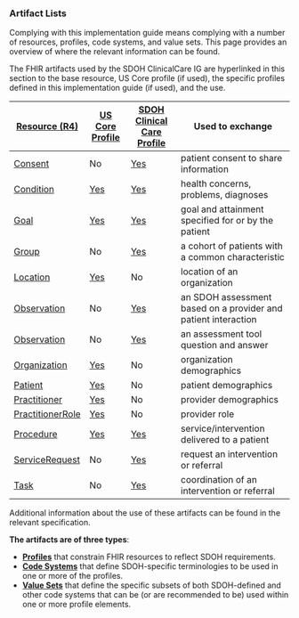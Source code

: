 ###  Artifact Lists

Complying with this implementation guide means complying with a number of resources, profiles, code systems, and value sets. This page provides an overview of where the relevant information can be found.

The FHIR artifacts used by the SDOH ClinicalCare IG are hyperlinked in this section to the base resource, US Core profile (if used), the specific profiles defined in this implementation guide (if used), and the use.

| [Resource (R4)  ](http://hl7.org/fhir/)   | [US Core Profile  ](http://hl7.org/fhir/us/core/)   | [SDOH Clinical Care Profile  ](http://build.fhir.org/ig/HL7/fhir-sdoh-clinicalcare/artifacts.html)   | Used to exchange |
| -------- | -------- | -------- | -------- |
| [Consent]( http://hl7.org/fhir/consent.html) | No  | [Yes](http://build.fhir.org/ig/HL7/fhir-sdoh-clinicalcare/StructureDefinition-SDOHCC-Consent.html)   | patient consent to share information|
| [Condition]( http://hl7.org/fhir/condition.html) | [Yes](http://hl7.org/fhir/us/core/StructureDefinition-us-core-condition.html)   | [Yes](http://build.fhir.org/ig/HL7/fhir-sdoh-clinicalcare/StructureDefinition-SDOHCC-Condition.html)   |health concerns, problems, diagnoses|
| [Goal](http://hl7.org/fhir/goal.html) | [Yes](http://hl7.org/fhir/us/core/StructureDefinition-us-core-condition.html)   | [Yes](http://build.fhir.org/ig/HL7/fhir-sdoh-clinicalcare/StructureDefinition-SDOHCC-Goal.html)   | goal and attainment specified for or by the patient |
| [Group]( http://hl7.org/fhir/group.html) | No  | [Yes](http://build.fhir.org/ig/HL7/fhir-sdoh-clinicalcare/StructureDefinition-SDOHCC-Group.html)   | a cohort of patients with a common characteristic |
| [Location]( http://hl7.org/fhir/location.html) | [Yes](http://hl7.org/fhir/us/core/StructureDefinition-us-core-location.html)   | No | location of an organization |
| [Observation]( http://hl7.org/fhir/Observation.html) | No | [Yes](http://build.fhir.org/ig/HL7/fhir-sdoh-clinicalcare/StructureDefinition-SDOHCC-ObservationAssessment.html)   | an SDOH assessment based on a provider and patient interaction |
| [Observation]( http://hl7.org/fhir/Observation.html) | No | [Yes](http://build.fhir.org/ig/HL7/fhir-sdoh-clinicalcare/StructureDefinition-SDOHCC-ObservationScreeningResponse.html)   | an assessment tool question and answer |
| [Organization]( http://hl7.org/fhir/organization.html) | [Yes](http://hl7.org/fhir/us/core/StructureDefinition-us-core-organization.html)   | No | organization demographics |
| [Patient]( http://hl7.org/fhir/patient.html) | [Yes](http://hl7.org/fhir/us/core/StructureDefinition-us-core-patient.html)   | No | patient demographics |
| [Practitioner]( http://hl7.org/fhir/practitioner.html) | [Yes](http://hl7.org/fhir/us/core/StructureDefinition-us-core-practitioner.html)   | No | provider demographics |
| [PractitionerRole]( http://hl7.org/fhir/PractitionerRole.html) | [Yes](http://hl7.org/fhir/us/core/StructureDefinition-us-core-PractitionerRole.html)   | No | provider role |
| [Procedure]( http://hl7.org/fhir/procedure.html) | [Yes](http://hl7.org/fhir/us/core/StructureDefinition-us-core-procedure.html)   | [Yes](http://build.fhir.org/ig/HL7/fhir-sdoh-clinicalcare/StructureDefinition-SDOHCC-Procedure.html)   | service/intervention delivered to a patient |
| [ServiceRequest]( http://hl7.org/fhir/ServiceRequest.html) | No | [Yes](http://build.fhir.org/ig/HL7/fhir-sdoh-clinicalcare/StructureDefinition-SDOHCC-ServiceRequest.html)   |request an intervention or referral |
| [Task]( http://hl7.org/fhir/Task.html) | No  | [Yes](http://build.fhir.org/ig/HL7/fhir-sdoh-clinicalcare/StructureDefinition-SDOHCC-Task.html)   |coordination of an intervention or referral|


Additional information about the use of these artifacts can be found in the relevant specification.

**The artifacts are of three types**:

* 	**[Profiles](http://www.hl7.org/fhir/profiling.html)** that constrain FHIR resources to reflect SDOH requirements.
* 	**[Code Systems](http://www.hl7.org/fhir/terminologies-systems.html)** that define SDOH-specific terminologies to be used in one or more of the profiles.
* 	**[Value Sets](http://www.hl7.org/fhir/terminologies-valuesets.html)** that define the specific subsets of both SDOH-defined and other code systems that can be (or are recommended to be) used within one or more profile elements.

